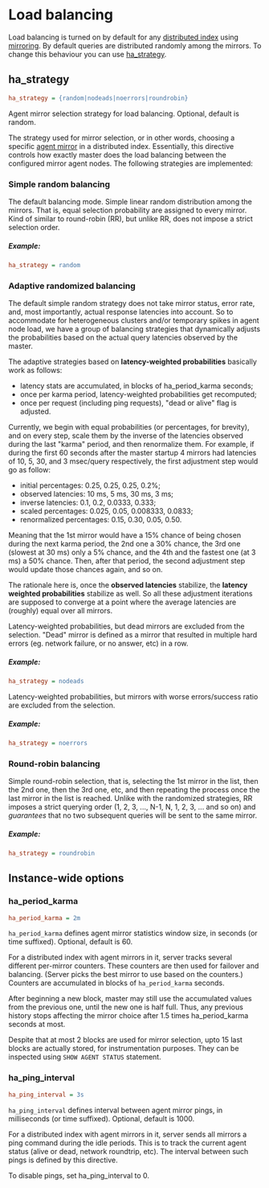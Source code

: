 # Load balancing

Load balancing is turned on by default for any [distributed index](Creating_an_index/Creating_a_distributed_index/Creating_a_distributed_index.md) using [mirroring](Creating_a_cluster/Remote_nodes/Mirroring.md). By default queries are distributed randomly among the mirrors. To change this behaviour you can use [ha_strategy](Creating_a_cluster/Remote_nodes/Load_balancing.md).

## ha_strategy

```ini
ha_strategy = {random|nodeads|noerrors|roundrobin}
```

Agent mirror selection strategy for load balancing. Optional, default is random.

The strategy used for mirror selection, or in other words, choosing a specific [agent mirror](Creating_a_cluster/Remote_nodes/Mirroring.md#Agent-mirrors) in a distributed index. Essentially, this directive controls how exactly master does the load balancing between the configured mirror agent nodes. The following strategies are implemented:

### Simple random balancing

<!-- example conf balancing 1 -->
The default balancing mode. Simple linear random distribution among the mirrors. That is, equal selection probability are assigned to every mirror. Kind of similar to round-robin (RR), but unlike RR, does not impose a strict selection order.

<!-- intro -->
##### Example:

<!-- request Example -->
```ini
ha_strategy = random
```
<!-- end -->

### Adaptive randomized balancing

The default simple random strategy does not take mirror status, error rate, and, most importantly, actual response latencies into account. So to accommodate for heterogeneous clusters and/or temporary spikes in agent node load, we have a group of balancing strategies that dynamically adjusts the probabilities based on the actual query latencies observed by the master.

The adaptive strategies based on **latency-weighted probabilities** basically work as follows:

* latency stats are accumulated, in blocks of ha_period_karma seconds;
* once per karma period, latency-weighted probabilities get recomputed;
* once per request (including ping requests), "dead or alive" flag is adjusted.

Currently, we begin with equal probabilities (or percentages, for brevity), and on every step, scale them by the inverse of the latencies observed during the last "karma" period, and then renormalize them. For example, if during the first 60 seconds after the master startup 4 mirrors had latencies of 10, 5, 30, and 3 msec/query respectively, the first adjustment step would go as follow:

* initial percentages: 0.25, 0.25, 0.25, 0.2%;
* observed latencies: 10 ms, 5 ms, 30 ms, 3 ms;
* inverse latencies: 0.1, 0.2, 0.0333, 0.333;
* scaled percentages: 0.025, 0.05, 0.008333, 0.0833;
* renormalized percentages: 0.15, 0.30, 0.05, 0.50.

Meaning that the 1st mirror would have a 15% chance of being chosen during the next karma period, the 2nd one a 30% chance, the 3rd one (slowest at 30 ms) only a 5% chance, and the 4th and the fastest one (at 3 ms) a 50% chance. Then, after that period, the second adjustment step would update those chances again, and so on.

The rationale here is, once the **observed latencies** stabilize, the **latency weighted probabilities** stabilize as well. So all these adjustment iterations are supposed to converge at a point where the average latencies are (roughly) equal over all mirrors.

<!-- example conf balancing 2 -->
Latency-weighted probabilities, but dead mirrors are excluded from the selection. "Dead" mirror is defined as a mirror that resulted in multiple hard errors (eg. network failure, or no answer, etc) in a row. 

<!-- intro -->
##### Example:

<!-- request Example -->
```ini
ha_strategy = nodeads
```
<!-- end -->

<!-- example conf balancing 3 -->
Latency-weighted probabilities, but mirrors with worse errors/success ratio are excluded from the selection.

<!-- intro -->
##### Example:

<!-- request Example -->

```ini
ha_strategy = noerrors
```
<!-- end -->

### Round-robin balancing

<!-- example conf balancing 4 -->
Simple round-robin selection, that is, selecting the 1st mirror in the list, then the 2nd one, then the 3rd one, etc, and then repeating the process once the last mirror in the list is reached. Unlike with the randomized strategies, RR imposes a strict querying order (1, 2, 3, ..., N-1, N, 1, 2, 3, ... and so on) and *guarantees* that no two subsequent queries will be sent to the same mirror.

<!-- intro -->
##### Example:

<!-- request Example -->
```ini
ha_strategy = roundrobin
```
<!-- end -->

## Instance-wide options

### ha_period_karma

```ini
ha_period_karma = 2m
```

`ha_period_karma` defines agent mirror statistics window size, in seconds (or time suffixed). Optional, default is 60.

For a distributed index with agent mirrors in it, server tracks several different per-mirror counters. These counters are then used for failover and balancing. (Server picks the best mirror to use based on the counters.) Counters are accumulated in blocks of `ha_period_karma` seconds.

After beginning a new block, master may still use the accumulated values from the previous one, until the new one is half full. Thus, any previous history stops affecting the mirror choice after 1.5 times ha_period_karma seconds at most.

Despite that at most 2 blocks are used for mirror selection, upto 15 last blocks are actually stored, for instrumentation purposes. They can be inspected using `SHOW AGENT STATUS` statement.

### ha_ping_interval

```ini
ha_ping_interval = 3s
```

`ha_ping_interval` defines interval between agent mirror pings, in milliseconds (or time suffixed). Optional, default is 1000.

For a distributed index with agent mirrors in it, server sends all mirrors a ping command during the idle periods. This is to track the current agent status (alive or dead, network roundtrip, etc). The interval between such pings is defined by this directive. 

To disable pings, set ha_ping_interval to 0.